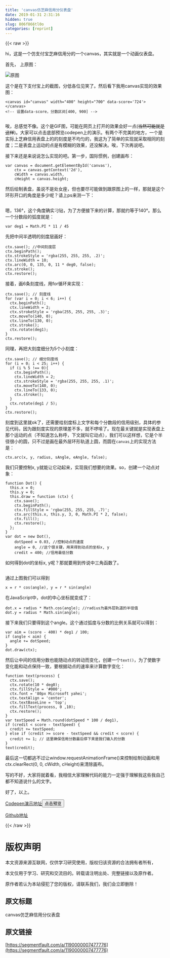 ```yaml
---
title: 'canvas仿芝麻信用分仪表盘' 
date: 2019-01-31 2:31:16
hidden: true
slug: 806f866tl0o
categories: [reprint]
---
```


{{< raw >}}

                    
<p>hi，这是一个仿支付宝芝麻信用分的一个canvas，其实就是一个动画仪表盘。</p>
<p>首先， 上原图：</p>
<p><span class="img-wrap"><img data-src="http://7xtdan.com2.z0.glb.clouddn.com/image/blog/IMG_0071.PNG?imageView2/2/w/360" src="https://static.alili.techhttp://7xtdan.com2.z0.glb.clouddn.com/image/blog/IMG_0071.PNG?imageView2/2/w/360" alt="原图" title="原图" style="cursor: pointer; display: inline;"></span></p>
<p>这个是在下支付宝上的截图，分低各位见笑了。然后看下我用canvas实现的效果图：</p>
<div class="widget-codetool" style="display:none;">
      <div class="widget-codetool--inner">
      <span class="selectCode code-tool" data-toggle="tooltip" data-placement="top" title="" data-original-title="全选"></span>
      <span type="button" class="copyCode code-tool" data-toggle="tooltip" data-placement="top" data-clipboard-text="<canvas id=&quot;canvas&quot; width=&quot;400&quot; height=&quot;700&quot; data-score='724'></canvas>
<!-- 设置data-score，分数区间[400, 900] -->
" title="" data-original-title="复制"></span>
      <span type="button" class="saveToNote code-tool" data-toggle="tooltip" data-placement="top" title="" data-original-title="放进笔记"></span>
      </div>
      </div><pre class="hljs xml"><code><span class="hljs-tag">&lt;<span class="hljs-name">canvas</span> <span class="hljs-attr">id</span>=<span class="hljs-string">"canvas"</span> <span class="hljs-attr">width</span>=<span class="hljs-string">"400"</span> <span class="hljs-attr">height</span>=<span class="hljs-string">"700"</span> <span class="hljs-attr">data-score</span>=<span class="hljs-string">'724'</span>&gt;</span><span class="hljs-tag">&lt;/<span class="hljs-name">canvas</span>&gt;</span>
<span class="hljs-comment">&lt;!-- 设置data-score，分数区间[400, 900] --&gt;</span>
</code></pre>
<p><span class="img-wrap"><img data-src="http://7xtdan.com2.z0.glb.clouddn.com/image/blog/zhima%20credit.gif" src="https://static.alili.techhttp://7xtdan.com2.z0.glb.clouddn.com/image/blog/zhima%20credit.gif" alt="" title="" style="cursor: pointer; display: inline;"></span></p>
<p>唉，总感觉不像。这个是GIF图，可能在网页上打开的效果会好一点(<del>当然可能就是这样</del>)。大家可以点击底部预览codepen上的演示。有两个不完美的地方，一个是实际上芝麻信用表盘上的的刻度是不均匀的，我这为了简单的实现就采取相同的刻度；二是表盘上运动的点是有模糊的效果，还没解决。唉，下次再说吧。</p>
<p>接下来还是来说说怎么实现的吧。第一步，国际惯例，创建画布：</p>
<div class="widget-codetool" style="display:none;">
      <div class="widget-codetool--inner">
      <span class="selectCode code-tool" data-toggle="tooltip" data-placement="top" title="" data-original-title="全选"></span>
      <span type="button" class="copyCode code-tool" data-toggle="tooltip" data-placement="top" data-clipboard-text="var canvas = document.getElementById('canvas'),
    ctx = canvas.getContext('2d'),
    cWidth = canvas.width,
    cHeight = canvas.height;
" title="" data-original-title="复制"></span>
      <span type="button" class="saveToNote code-tool" data-toggle="tooltip" data-placement="top" title="" data-original-title="放进笔记"></span>
      </div>
      </div><pre class="hljs stylus"><code><span class="hljs-selector-tag">var</span> <span class="hljs-selector-tag">canvas</span> = document.getElementById(<span class="hljs-string">'canvas'</span>),
    ctx = <span class="hljs-selector-tag">canvas</span>.getContext(<span class="hljs-string">'2d'</span>),
    cWidth = <span class="hljs-selector-tag">canvas</span><span class="hljs-selector-class">.width</span>,
    cHeight = <span class="hljs-selector-tag">canvas</span>.<span class="hljs-attribute">height</span>;
</code></pre>
<p>然后绘制表盘，虽说不是处女座，但也要尽可能做到跟原图上的一样，那就是这个环形开口的角度是多少呢？请上ps来测一下：</p>
<p><span class="img-wrap"><img data-src="http://7xtdan.com2.z0.glb.clouddn.com/image/blogScreenshot_2.png?imageView2/2/w/600" src="https://static.alili.techhttp://7xtdan.com2.z0.glb.clouddn.com/image/blogScreenshot_2.png?imageView2/2/w/600" alt="" title="" style="cursor: pointer; display: inline;"></span></p>
<p>嗯，136°，这个角度确实刁钻，为了方便接下来的计算，那就约等于140°。那么一个分数段的弧度就是：</p>
<div class="widget-codetool" style="display:none;">
      <div class="widget-codetool--inner">
      <span class="selectCode code-tool" data-toggle="tooltip" data-placement="top" title="" data-original-title="全选"></span>
      <span type="button" class="copyCode code-tool" data-toggle="tooltip" data-placement="top" data-clipboard-text="var deg1 = Math.PI * 11 / 45
" title="" data-original-title="复制"></span>
      <span type="button" class="saveToNote code-tool" data-toggle="tooltip" data-placement="top" title="" data-original-title="放进笔记"></span>
      </div>
      </div><pre class="hljs lsl"><code>var deg1 = Math.<span class="hljs-literal">PI</span> * <span class="hljs-number">11</span> / <span class="hljs-number">45</span>
</code></pre>
<p>先把中间半透明的刻度层画好：</p>
<div class="widget-codetool" style="display:none;">
      <div class="widget-codetool--inner">
      <span class="selectCode code-tool" data-toggle="tooltip" data-placement="top" title="" data-original-title="全选"></span>
      <span type="button" class="copyCode code-tool" data-toggle="tooltip" data-placement="top" data-clipboard-text="ctx.save(); //中间刻度层
ctx.beginPath();
ctx.strokeStyle = 'rgba(255, 255, 255, .2)';
ctx.lineWidth = 10;
ctx.arc(0, 0, 135, 0, 11 * deg0, false);
ctx.stroke();
ctx.restore();
" title="" data-original-title="复制"></span>
      <span type="button" class="saveToNote code-tool" data-toggle="tooltip" data-placement="top" title="" data-original-title="放进笔记"></span>
      </div>
      </div><pre class="hljs lsl"><code>ctx.save(); <span class="hljs-comment">//中间刻度层</span>
ctx.beginPath();
ctx.strokeStyle = 'rgba(<span class="hljs-number">255</span>, <span class="hljs-number">255</span>, <span class="hljs-number">255</span>, <span class="hljs-number">.2</span>)';
ctx.lineWidth = <span class="hljs-number">10</span>;
ctx.arc(<span class="hljs-number">0</span>, <span class="hljs-number">0</span>, <span class="hljs-number">135</span>, <span class="hljs-number">0</span>, <span class="hljs-number">11</span> * deg0, false);
ctx.stroke();
ctx.restore();
</code></pre>
<p>接着，画6条刻度线，用for循环来实现：</p>
<div class="widget-codetool" style="display:none;">
      <div class="widget-codetool--inner">
      <span class="selectCode code-tool" data-toggle="tooltip" data-placement="top" title="" data-original-title="全选"></span>
      <span type="button" class="copyCode code-tool" data-toggle="tooltip" data-placement="top" data-clipboard-text="ctx.save(); // 刻度线
for (var i = 0; i < 6; i++) {
  ctx.beginPath();
  ctx.lineWidth = 2;
  ctx.strokeStyle = 'rgba(255, 255, 255, .3)';
  ctx.moveTo(140, 0);
  ctx.lineTo(130, 0);
  ctx.stroke();
  ctx.rotate(deg1);
}
ctx.restore();
" title="" data-original-title="复制"></span>
      <span type="button" class="saveToNote code-tool" data-toggle="tooltip" data-placement="top" title="" data-original-title="放进笔记"></span>
      </div>
      </div><pre class="hljs lsl"><code>ctx.save(); <span class="hljs-comment">// 刻度线</span>
for (var i = <span class="hljs-number">0</span>; i &lt; <span class="hljs-number">6</span>; i++) {
  ctx.beginPath();
  ctx.lineWidth = <span class="hljs-number">2</span>;
  ctx.strokeStyle = 'rgba(<span class="hljs-number">255</span>, <span class="hljs-number">255</span>, <span class="hljs-number">255</span>, <span class="hljs-number">.3</span>)';
  ctx.moveTo(<span class="hljs-number">140</span>, <span class="hljs-number">0</span>);
  ctx.lineTo(<span class="hljs-number">130</span>, <span class="hljs-number">0</span>);
  ctx.stroke();
  ctx.rotate(deg1);
}
ctx.restore();
</code></pre>
<p>同理，再把大刻度细分为5个小刻度：</p>
<div class="widget-codetool" style="display:none;">
      <div class="widget-codetool--inner">
      <span class="selectCode code-tool" data-toggle="tooltip" data-placement="top" title="" data-original-title="全选"></span>
      <span type="button" class="copyCode code-tool" data-toggle="tooltip" data-placement="top" data-clipboard-text="ctx.save(); // 细分刻度线
for (i = 0; i < 25; i++) {
  if (i % 5 !== 0){
    ctx.beginPath();
    ctx.lineWidth = 2;
    ctx.strokeStyle = 'rgba(255, 255, 255, .1)';
    ctx.moveTo(140, 0);
    ctx.lineTo(133, 0);
    ctx.stroke();
  }
  ctx.rotate(deg1 / 5);
}
ctx.restore();
" title="" data-original-title="复制"></span>
      <span type="button" class="saveToNote code-tool" data-toggle="tooltip" data-placement="top" title="" data-original-title="放进笔记"></span>
      </div>
      </div><pre class="hljs lsl"><code>ctx.save(); <span class="hljs-comment">// 细分刻度线</span>
for (i = <span class="hljs-number">0</span>; i &lt; <span class="hljs-number">25</span>; i++) {
  if (i % <span class="hljs-number">5</span> !== <span class="hljs-number">0</span>){
    ctx.beginPath();
    ctx.lineWidth = <span class="hljs-number">2</span>;
    ctx.strokeStyle = 'rgba(<span class="hljs-number">255</span>, <span class="hljs-number">255</span>, <span class="hljs-number">255</span>, <span class="hljs-number">.1</span>)';
    ctx.moveTo(<span class="hljs-number">140</span>, <span class="hljs-number">0</span>);
    ctx.lineTo(<span class="hljs-number">133</span>, <span class="hljs-number">0</span>);
    ctx.stroke();
  }
  ctx.rotate(deg1 / <span class="hljs-number">5</span>);
}
ctx.restore();
</code></pre>
<p>刻度到这里就ok了，还需要给刻度标上文字和每个分数段的信用级别，具体的参见代码，因为跟刻度实现的原理差不多，就不啰嗦了。现在最关键就是实现表盘上那个运动的点（不知道怎么称呼，下文就叫它动点），我们可以这样想，它是个半径很小的圆，只不过是画在最外层环形轨道上圆，而圆在<code>canvas</code>上的实现方法是：</p>
<div class="widget-codetool" style="display:none;">
      <div class="widget-codetool--inner">
      <span class="selectCode code-tool" data-toggle="tooltip" data-placement="top" title="" data-original-title="全选"></span>
      <span type="button" class="copyCode code-tool" data-toggle="tooltip" data-placement="top" data-clipboard-text="ctx.arc(x, y, radius, sAngle, eAngle, false);
" title="" data-original-title="复制"></span>
      <span type="button" class="saveToNote code-tool" data-toggle="tooltip" data-placement="top" title="" data-original-title="放进笔记"></span>
      </div>
      </div><pre class="hljs llvm"><code>ctx.arc(<span class="hljs-keyword">x</span>, y, radius, sAngle, eAngle, <span class="hljs-keyword">false</span>)<span class="hljs-comment">;
</span></code></pre>
<p>我们只要控制x, y就能让它动起来，实现我们想要的效果。so，创建一个动点对象：</p>
<div class="widget-codetool" style="display:none;">
      <div class="widget-codetool--inner">
      <span class="selectCode code-tool" data-toggle="tooltip" data-placement="top" title="" data-original-title="全选"></span>
      <span type="button" class="copyCode code-tool" data-toggle="tooltip" data-placement="top" data-clipboard-text="function Dot() {
  this.x = 0;
  this.y = 0;
  this.draw = function (ctx) {
    ctx.save();
    ctx.beginPath();
    ctx.fillStyle = 'rgba(255, 255, 255, .7)';
    ctx.arc(this.x, this.y, 3, 0, Math.PI * 2, false);
    ctx.fill();
    ctx.restore();
  };
}
var dot = new Dot(),
    dotSpeed = 0.03, //控制动点的速度
    angle = 0, //这个很关键，用来得到动点的坐标x, y
    credit = 400; //信用最低分数
" title="" data-original-title="复制"></span>
      <span type="button" class="saveToNote code-tool" data-toggle="tooltip" data-placement="top" title="" data-original-title="放进笔记"></span>
      </div>
      </div><pre class="hljs javascript"><code><span class="hljs-function"><span class="hljs-keyword">function</span> <span class="hljs-title">Dot</span>(<span class="hljs-params"></span>) </span>{
  <span class="hljs-keyword">this</span>.x = <span class="hljs-number">0</span>;
  <span class="hljs-keyword">this</span>.y = <span class="hljs-number">0</span>;
  <span class="hljs-keyword">this</span>.draw = <span class="hljs-function"><span class="hljs-keyword">function</span> (<span class="hljs-params">ctx</span>) </span>{
    ctx.save();
    ctx.beginPath();
    ctx.fillStyle = <span class="hljs-string">'rgba(255, 255, 255, .7)'</span>;
    ctx.arc(<span class="hljs-keyword">this</span>.x, <span class="hljs-keyword">this</span>.y, <span class="hljs-number">3</span>, <span class="hljs-number">0</span>, <span class="hljs-built_in">Math</span>.PI * <span class="hljs-number">2</span>, <span class="hljs-literal">false</span>);
    ctx.fill();
    ctx.restore();
  };
}
<span class="hljs-keyword">var</span> dot = <span class="hljs-keyword">new</span> Dot(),
    dotSpeed = <span class="hljs-number">0.03</span>, <span class="hljs-comment">//控制动点的速度</span>
    angle = <span class="hljs-number">0</span>, <span class="hljs-comment">//这个很关键，用来得到动点的坐标x, y</span>
    credit = <span class="hljs-number">400</span>; <span class="hljs-comment">//信用最低分数</span>
</code></pre>
<p>如何得到dot的坐标x, y呢？那就要用到传说中三角函数了。</p>
<p><span class="img-wrap"><img data-src="http://7xtdan.com2.z0.glb.clouddn.com/image/blog/Axes.png?imageView2/2/w/400" src="https://static.alili.techhttp://7xtdan.com2.z0.glb.clouddn.com/image/blog/Axes.png?imageView2/2/w/400" alt="" title="" style="cursor: pointer;"></span></p>
<p>通过上图我们可以得到</p>
<div class="widget-codetool" style="display:none;">
      <div class="widget-codetool--inner">
      <span class="selectCode code-tool" data-toggle="tooltip" data-placement="top" title="" data-original-title="全选"></span>
      <span type="button" class="copyCode code-tool" data-toggle="tooltip" data-placement="top" data-clipboard-text="x = r * cos(angle), y = r * sin(angle)
" title="" data-original-title="复制"></span>
      <span type="button" class="saveToNote code-tool" data-toggle="tooltip" data-placement="top" title="" data-original-title="放进笔记"></span>
      </div>
      </div><pre class="hljs matlab"><code>x = r * <span class="hljs-built_in">cos</span>(<span class="hljs-built_in">angle</span>), y = r * <span class="hljs-built_in">sin</span>(<span class="hljs-built_in">angle</span>)
</code></pre>
<p>在JavaScript中，dot的中心坐标就变成了：</p>
<div class="widget-codetool" style="display:none;">
      <div class="widget-codetool--inner">
      <span class="selectCode code-tool" data-toggle="tooltip" data-placement="top" title="" data-original-title="全选"></span>
      <span type="button" class="copyCode code-tool" data-toggle="tooltip" data-placement="top" data-clipboard-text="dot.x = radius * Math.cos(angle); //radius为最外层轨道的半径值
dot.y = radius * Math.sin(angle);
" title="" data-original-title="复制"></span>
      <span type="button" class="saveToNote code-tool" data-toggle="tooltip" data-placement="top" title="" data-original-title="放进笔记"></span>
      </div>
      </div><pre class="hljs mel"><code><span class="hljs-keyword">dot</span>.x = radius * Math.<span class="hljs-keyword">cos</span>(<span class="hljs-keyword">angle</span>); <span class="hljs-comment">//radius为最外层轨道的半径值</span>
<span class="hljs-keyword">dot</span>.y = radius * Math.<span class="hljs-keyword">sin</span>(<span class="hljs-keyword">angle</span>);
</code></pre>
<p>接下来我们只要得到这个angle。这个通过弧度与分数的比例关系就可以得到：</p>
<div class="widget-codetool" style="display:none;">
      <div class="widget-codetool--inner">
      <span class="selectCode code-tool" data-toggle="tooltip" data-placement="top" title="" data-original-title="全选"></span>
      <span type="button" class="copyCode code-tool" data-toggle="tooltip" data-placement="top" data-clipboard-text="var aim = (score - 400) * deg1 / 100;
if (angle < aim) {
  angle += dotSpeed;
}
dot.draw(ctx);
" title="" data-original-title="复制"></span>
      <span type="button" class="saveToNote code-tool" data-toggle="tooltip" data-placement="top" title="" data-original-title="放进笔记"></span>
      </div>
      </div><pre class="hljs mel"><code>var aim = (score - <span class="hljs-number">400</span>) * deg1 / <span class="hljs-number">100</span>;
<span class="hljs-keyword">if</span> (<span class="hljs-keyword">angle</span> &lt; aim) {
  <span class="hljs-keyword">angle</span> += dotSpeed;
}
<span class="hljs-keyword">dot</span>.draw(ctx);
</code></pre>
<p>然后让中间的信用分数也能随动点的转动而变化，创建一个<code>text()</code>，为了使数字变化能和动点保持一致，要根据动点的速率来计算数字变化：</p>
<div class="widget-codetool" style="display:none;">
      <div class="widget-codetool--inner">
      <span class="selectCode code-tool" data-toggle="tooltip" data-placement="top" title="" data-original-title="全选"></span>
      <span type="button" class="copyCode code-tool" data-toggle="tooltip" data-placement="top" data-clipboard-text="function text(process) {
  ctx.save();
  ctx.rotate(10 * deg0);
  ctx.fillStyle = '#000';
  ctx.font = '80px Microsoft yahei';
  ctx.textAlign = 'center';
  ctx.textBaseLine = 'top';
  ctx.fillText(process, 0 ,10);
  ctx.restore();
}
var textSpeed = Math.round(dotSpeed * 100 / deg1),
if (credit < score - textSpeed) {
  credit += textSpeed;
} else if (credit >= score - textSpeed &amp;&amp; credit < score) {
  credit += 1; // 这里确保信用分数最后停下来是我们输入的分数
}
text(credit);
" title="" data-original-title="复制"></span>
      <span type="button" class="saveToNote code-tool" data-toggle="tooltip" data-placement="top" title="" data-original-title="放进笔记"></span>
      </div>
      </div><pre class="hljs processing"><code>function <span class="hljs-built_in">text</span>(process) {
  ctx.<span class="hljs-built_in">save</span>();
  ctx.<span class="hljs-built_in">rotate</span>(<span class="hljs-number">10</span> * deg0);
  ctx.fillStyle = <span class="hljs-string">'#000'</span>;
  ctx.font = <span class="hljs-string">'80px Microsoft yahei'</span>;
  ctx.<span class="hljs-built_in">textAlign</span> = <span class="hljs-string">'center'</span>;
  ctx.textBaseLine = <span class="hljs-string">'top'</span>;
  ctx.fillText(process, <span class="hljs-number">0</span> ,<span class="hljs-number">10</span>);
  ctx.restore();
}
var textSpeed = Math.<span class="hljs-built_in">round</span>(dotSpeed * <span class="hljs-number">100</span> / deg1),
<span class="hljs-keyword">if</span> (credit &lt; score - textSpeed) {
  credit += textSpeed;
} <span class="hljs-keyword">else</span> <span class="hljs-keyword">if</span> (credit &gt;= score - textSpeed &amp;&amp; credit &lt; score) {
  credit += <span class="hljs-number">1</span>; <span class="hljs-comment">// 这里确保信用分数最后停下来是我们输入的分数</span>
}
<span class="hljs-built_in">text</span>(credit);
</code></pre>
<p>最后这一切都逃不过让window.requestAnimationFrame()来控制绘制动画和用ctx.clearRect(0, 0, cWidth, cHeight)来清除画布。</p>
<p>写的不好，大家将就着看，我相信大家理解代码的能力一定强于理解我这些我自己都不知道说什么的文字。</p>
<p>好了，以上。</p>
<p><a href="http://codepen.io/lifeng1893/pen/BQKeEY" rel="nofollow noreferrer" target="_blank">Codepen演示地址</a><button class="btn btn-xs btn-default ml10 preview" data-url="lifeng1893/pen/BQKeEY" data-typeid="3">点击预览</button></p>
<p><a href="https://github.com/lifeng1893/Fantastic-Animation/tree/master/Canvas/zhima%20credit" rel="nofollow noreferrer" target="_blank">Github地址</a></p>

                
{{< /raw >}}

# 版权声明
本文资源来源互联网，仅供学习研究使用，版权归该资源的合法拥有者所有，

本文仅用于学习、研究和交流目的。转载请注明出处、完整链接以及原作者。

原作者若认为本站侵犯了您的版权，请联系我们，我们会立即删除！

## 原文标题
canvas仿芝麻信用分仪表盘

## 原文链接
[https://segmentfault.com/a/1190000007477776](https://segmentfault.com/a/1190000007477776)

